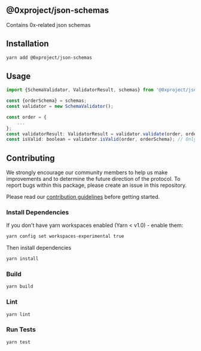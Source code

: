 @0xproject/json-schemas
------

Contains 0x-related json schemas

## Installation

```bash
yarn add @0xproject/json-schemas
```

## Usage

```javascript
import {SchemaValidator, ValidatorResult, schemas} from '@0xproject/json-schemas';

const {orderSchema} = schemas;
const validator = new SchemaValidator();

const order = {
    ...
};
const validatorResult: ValidatorResult = validator.validate(order, orderSchema); // Contains all errors
const isValid: boolean = validator.isValid(order, orderSchema); // Only returns boolean
```

## Contributing

We strongly encourage our community members to help us make improvements and to determine the future direction of the protocol. To report bugs within this package, please create an issue in this repository.

Please read our [contribution guidelines](../../CONTRIBUTING.md) before getting started.

### Install Dependencies

If you don't have yarn workspaces enabled (Yarn < v1.0) - enable them:
```bash
yarn config set workspaces-experimental true
```

Then install dependencies
```bash
yarn install
```

### Build

```bash
yarn build
```

### Lint

```bash
yarn lint
```

### Run Tests

```bash
yarn test
```
